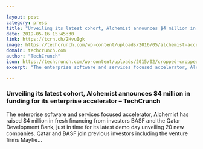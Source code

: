 ```yaml
---

layout: post
category: press
title: "Unveiling its latest cohort, Alchemist announces $4 million in funding for its enterprise accelerator"
date: 2019-05-16 15:45:30
link: https://tcrn.ch/2HvuIgk
image: https://techcrunch.com/wp-content/uploads/2016/05/alchemist-accelerator.jpg?w=711
domain: techcrunch.com
author: "TechCrunch"
icon: https://techcrunch.com/wp-content/uploads/2015/02/cropped-cropped-favicon-gradient.png?w=180
excerpt: "The enterprise software and services focused accelerator, Alchemist has raised $4 million in fresh financing from investors BASF and the Qatar Development Bank, just in time for its latest demo day unveiling 20 new companies. Qatar and BASF join previous investors including the venture firms Mayfie…"

---
```


### Unveiling its latest cohort, Alchemist announces $4 million in funding for its enterprise accelerator – TechCrunch

The enterprise software and services focused accelerator, Alchemist has raised $4 million in fresh financing from investors BASF and the Qatar Development Bank, just in time for its latest demo day unveiling 20 new companies. Qatar and BASF join previous investors including the venture firms Mayfie…